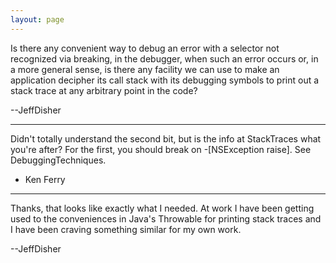```yaml
---
layout: page
---
```




Is there any convenient way to debug an error with a selector not recognized via breaking, in the debugger, when such an error occurs or, in a more general sense, is there any facility we can use to make an application decipher its call stack with its debugging symbols to print out a stack trace at any arbitrary point in the code?

--JeffDisher

----

Didn't totally understand the second bit, but is the info at StackTraces what you're after?  For the first, you should break on -[NSException raise].  See DebuggingTechniques.  

- Ken Ferry

----

Thanks, that looks like exactly what I needed.  At work I have been getting used to the conveniences in Java's Throwable for printing stack traces and I have been craving something similar for my own work.

--JeffDisher
